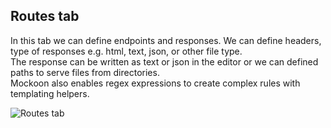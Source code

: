 ## Routes tab

In this tab we can define endpoints and responses.
We can define headers, type of responses e.g. html, text, json, or other file type. <br>
The response can be written as text or json in the editor or we can defined paths to serve files from directories. <br>
Mockoon also enables regex expressions to create complex rules with templating helpers.

![Routes tab](http://localhost:3001/image/routes-view.png)

